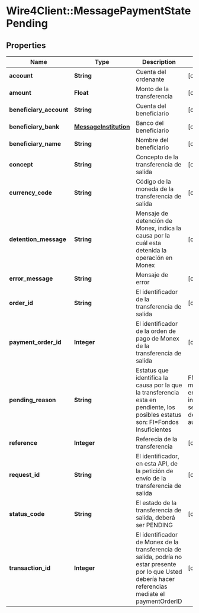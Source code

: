 # Wire4Client::MessagePaymentStatePending

## Properties
Name | Type | Description | Notes
------------ | ------------- | ------------- | -------------
**account** | **String** | Cuenta del ordenante | [optional] 
**amount** | **Float** | Monto de la transferencia | [optional] 
**beneficiary_account** | **String** | Cuenta del beneficiario | [optional] 
**beneficiary_bank** | [**MessageInstitution**](MessageInstitution.md) | Banco del beneficiario | [optional] 
**beneficiary_name** | **String** | Nombre del beneficiario | [optional] 
**concept** | **String** | Concepto de la transferencia de salida | [optional] 
**currency_code** | **String** | Código de la moneda de la transferencia de salida | [optional] 
**detention_message** | **String** | Mensaje de detención de Monex, indica la causa por la cuál esta detenida la operación en Monex | [optional] 
**error_message** | **String** | Mensaje de error | [optional] 
**order_id** | **String** | El identificador de la transferencia de salida | [optional] 
**payment_order_id** | **Integer** | El identificador de la orden de pago de Monex de la transferencia de salida | [optional] 
**pending_reason** | **String** | Estatus que identifica la causa por la que la transferencia esta en pendiente, los posibles estatus son: FI&#x3D;Fondos Insuficientes | FM&#x3D;Firma mancomunada, en espera de ingreso de segundo token de autorización | DP&#x3D;Se detecto una transferencia duplicada que esta en espera de confirmación o de eliminación | [optional] 
**reference** | **Integer** | Referecia de la transferencia | [optional] 
**request_id** | **String** | El identificador, en esta API, de la petición de envío de la transferencia de salida | [optional] 
**status_code** | **String** | El estado de la transferencia de salida, deberá ser PENDING | [optional] 
**transaction_id** | **Integer** | El identificador de Monex de la transferencia de salida, podría no estar presente por lo que Usted debería hacer referencias mediate el paymentOrderID | [optional] 


